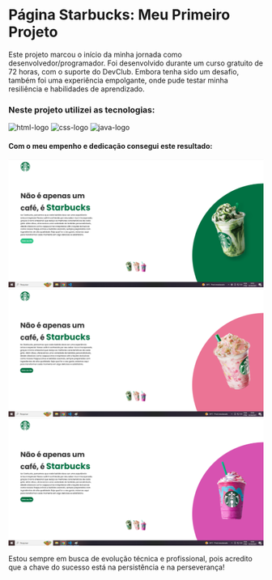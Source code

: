 <h1>Página Starbucks: Meu Primeiro Projeto</h1>
<p>Este projeto marcou o início da minha jornada como desenvolvedor/programador. Foi desenvolvido durante um curso gratuito de 72 horas, com o suporte do DevClub. Embora tenha sido um desafio, também foi uma experiência empolgante, onde pude testar minha resiliência e habilidades de aprendizado.</p>
<h3>Neste projeto utilizei as tecnologias:</h3>
<p>
  <img width="70px" src="https://img.shields.io/badge/HTML5-E34F26?style=for-the-badge&logo=html5&logoColor=white" alt="html-logo"/>
  <img width="60px" src="https://img.shields.io/badge/CSS3-1572B6?style=for-the-badge&logo=css3&logoColor=white" alt="css-logo"/>
  <img width="60px" src="https://img.shields.io/badge/Java-ED8B00?style=for-the-badge&logo=openjdk&logoColor=white" alt="java-logo"/>
</p>
<h4>Com o meu empenho e dedicação consegui este resultado:</h4>

<img width="600px" src="https://github.com/ygoraxe/Starbucks/blob/main/imagens/Starbucks1.png?raw=true"/>
<img width="600px" src="https://github.com/ygoraxe/Starbucks/blob/main/imagens/Starbucks2.png?raw=true"/>
<img width="600px" src="https://github.com/ygoraxe/Starbucks/blob/main/imagens/Starbucks3.png?raw=true"/>





<p>Estou sempre em busca de evolução técnica e profissional, pois acredito que a chave do sucesso está na persistência e na perseverança!</p>

